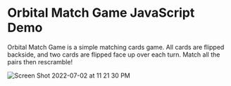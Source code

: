 # Orbital Match Game JavaScript Demo

Orbital Match Game is a simple matching cards game. All cards are flipped backside, and two cards are flipped face up over each turn. Match all the pairs then rescramble!


![Screen Shot 2022-07-02 at 11 21 30 PM](https://user-images.githubusercontent.com/22268455/177023322-d54fda31-c7a2-4491-8b74-6e966f3e8c49.png)
